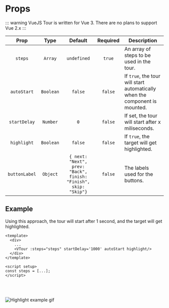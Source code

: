 # Props

::: warning
VueJS Tour is written for Vue 3. There are no plans to support Vue 2.x
:::

|     Prop      |   Type    |                            Default                             | Required | Description                                                                 |
|:-------------:|:---------:|:--------------------------------------------------------------:|:--------:|-----------------------------------------------------------------------------|
|    `steps`    |  `Array`  |                          `undefined`                           |  `true`  | An array of steps to be used in the tour.                                   |
|  `autoStart`  | `Boolean` |                            `false`                             | `false`  | If `true`, the tour will start automatically when the component is mounted. |
| `startDelay`  | `Number`  |                              `0`                               | `false`  | If set, the tour will start after x miliseconds.                            |
|  `highlight`  | `Boolean` |                            `false`                             | `false`  | If `true`, the target will get highlighted.                                 |
| `buttonLabel` | `Object`  | `{ next: "Next", prev: "Back", finish: "Finish", skip: "Skip"}` | `false`  | The labels used for the buttons.                                            |

## Example

Using this approach, the tour will start after 1 second, and the target will get highlighted.

```vue{4}
<template>
  <div>
    ...
    <VTour :steps="steps" startDelay='1000' autoStart highlight/>
  </div>
</template>

<script setup>
const steps = [...];
</script>
```
<br>
<br>

![Highlight example gif](https://raw.githubusercontent.com/GlobalHive/vuejs-tour/master/highlight.gif)
